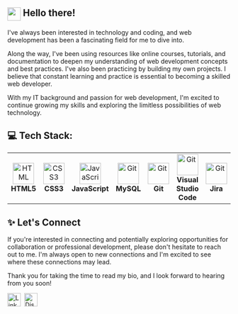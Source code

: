 ## <img src="https://media.tenor.com/MdI9bTt7NMgAAAAi/good-evening-hand-wave.gif" width="30" align="top"> Hello there!

I've always been interested in technology and coding, and web development has been a fascinating field for me to dive into.

Along the way, I've been using resources like online courses, tutorials, and documentation to deepen my understanding of web development concepts and best practices. I've also been practicing by building my own projects. I believe that constant learning and practice is essential to becoming a skilled web developer.

With my IT background and passion for web development, I'm excited to continue growing my skills and exploring the limitless possibilities of web technology.

## 💻 Tech Stack:
<table>
  <tr>
    <td align="center" height="108" width="108">
      <img
        src="https://cdn.jsdelivr.net/gh/devicons/devicon/icons/html5/html5-plain.svg"
        width="48"
        height="48"
        alt="HTML"
      />
      <br /><strong>HTML5</strong>
    </td>
    <td align="center" height="108" width="108">
      <img
        src="https://cdn.jsdelivr.net/gh/devicons/devicon/icons/css3/css3-plain.svg"
        width="48"
        height="48"
        alt="CSS3"
      />
      <br /><strong>CSS3</strong>
    </td>
    <td align="center" height="108" width="108">
      <img
        src="https://cdn.jsdelivr.net/gh/devicons/devicon/icons/javascript/javascript-plain.svg"
        width="48"
        height="48"
        alt="JavaScript"
      />
      <br /><strong>JavaScript</strong>
    </td>
    <td align="center" height="108" width="108">
      <img
        src="https://cdn.jsdelivr.net/gh/devicons/devicon/icons/mysql/mysql-original.svg"
        width="48"
        height="48"
        alt="Git"
      />
      <br /><strong>MySQL</strong>
    </td>
    <td align="center" height="108" width="108">
      <img
        src="https://cdn.jsdelivr.net/gh/devicons/devicon/icons/git/git-original.svg"
        width="48"
        height="48"
        alt="Git"
      />
      <br /><strong>Git</strong>
    </td>
    <td align="center" height="108" width="108">
      <img
        src="https://cdn.jsdelivr.net/gh/devicons/devicon/icons/vscode/vscode-original.svg"
        width="48"
        height="48"
        alt="Git"
      />
      <br /><strong>Visual Studio Code</strong>
    </td>
    <td align="center" height="108" width="108">
      <img
        src="https://cdn.jsdelivr.net/gh/devicons/devicon/icons/jira/jira-original.svg"
        width="48"
        height="48"
        alt="Git"
      />
      <br /><strong>Jira</strong>
    </td>
    <td align="center" height="108" width="108">
      <img
        src="https://cdn.jsdelivr.net/gh/devicons/devicon/icons/trello/trello-plain.svg"
        width="48"
        height="48"
        alt="Git"
      />
      <br /><strong>Trello</strong>
    </td>
  </tr>  
</table>

## ✨ Let's Connect

If you're interested in connecting and potentially exploring opportunities for collaboration or professional development, please don't hesitate to reach out to me. I'm always open to new connections and I'm excited to see where these connections may lead.

Thank you for taking the time to read my bio, and I look forward to hearing from you soon!

<p><a href="https://www.linkedin.com/in/shairatorio/"><img align="center" src="https://i.ibb.co/6Jw1g19/linkedin-icon.png" alt="LinkedIn" height="auto" width="30"/></a>&nbsp;
<a href="https://discordapp.com/users/721232692389216328"><img align="center" src="https://i.ibb.co/80bsWC9/discord-icon.png" alt="Discord" height="auto" width="30"/></a>&nbsp;
